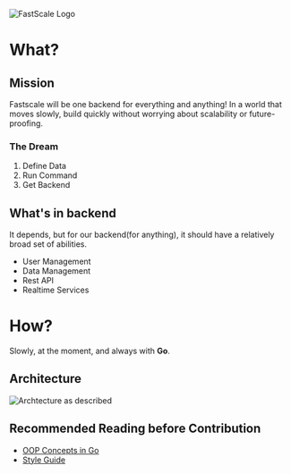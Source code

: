 ![FastScale Logo](https://github.com/user-attachments/assets/6a620e6d-4e7d-4732-993b-3c131ae65160)

# What?

## Mission
Fastscale will be one backend for everything and anything! In a world that moves slowly, build quickly without worrying about scalability or future-proofing. 
### The Dream
1. Define Data
2. Run Command
3. Get Backend

## What's in backend
It depends, but for our backend(for anything), it should have a relatively broad set of abilities.
* User Management
* Data Management
* Rest API
* Realtime Services

# How? 
Slowly, at the moment, and always with **Go**.
## Architecture 
![Archtecture as described](https://github.com/user-attachments/assets/487217cf-095b-4670-94ad-2dea9f772823)

## Recommended Reading before Contribution
*  [OOP Concepts in Go](https://dev.to/parthlaw/object-oriented-go-unraveling-the-power-of-oop-in-golang-49h6)
*  [Style Guide](https://google.github.io/styleguide/go/#normative)
